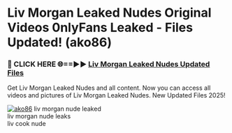 # Liv Morgan Leaked Nudes Original Videos 0nlyFans Leaked - Files Updated! (ako86)

<h3>🔴 CLICK HERE 🌐==►► <a href="https://tinyurl.com/5h6xmrr3" rel="nofollow">Liv Morgan Leaked Nudes Updated Files</a></h3>

Get Liv Morgan Leaked Nudes and all content. Now you can access all videos and pictures of Liv Morgan Leaked Nudes. New Updated Files 2025!

[![ako86](https://i.imgur.com/KVD873Z.gif)](https://tinyurl.com/5h6xmrr3)
liv morgan nude leaked<br>
liv morgan nude leaks<br>
liv cook nude